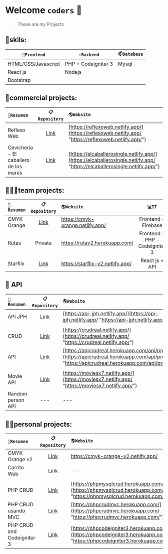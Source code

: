 # Welcome `coders` 👋


> These are my Projects

## 🔭skils:

| `🔭Frontend` | `⚡Backend` | `📫Database` |
| ------ | ------ | ------ | 
| HTML/CSS/Javascript | PHP + Codeigniter 3 | Mysql |
| React js | Nodejs |  |
| Bootstrap |  |  |


## 💼commercial projects:

|`🚀Resumen` | `📋Repository` | `🌎Website` | `🎨Figma` |
| :------ | :------: | :------ | :------: |
| Reflexo Web | [Link](https://github.com/storres20/reflexoWeb "Link") | [https://reflexoweb.netlify.app/](https://reflexoweb.netlify.app/ "https://reflexoweb.netlify.app/") | --- |
| Cevicheria - El caballero de los mares | [Link](https://github.com/storres20/elcaballerosingle "Link") | [https://elcaballerosingle.netlify.app/](https://elcaballerosingle.netlify.app/ "https://elcaballerosingle.netlify.app/") | [Link](https://www.figma.com/file/li6agWiNyBh7ptkjsp9aWR/cebicheria?node-id=0%3A1 "Link") |


## 👨‍👦‍👦team projects:
|`🚀Resumen` | `📋Repository` | `🌎Website` | `💻IT` | `🎨Figma` |
| :------ | :------: | :------ | :------: | :------: |
| CMYK Orange | [Link](https://github.com/storres20/cmyk-orange "Link") | https://cmyk-orange.netlify.app/ | Frontend + Firebase | [Link](https://www.figma.com/file/6PfcEJtVOg1H9ot4owLjNl/ColabOrange-CMYK-fork?node-id=0%3A1 "Link") |
| Rutas | Private | https://rutav2.herokuapp.com/ | Frontend + PHP - Codeigniter 3 | [Link](https://www.figma.com/file/CV0BmYQEau9bLiV9oFfMqj/Rutas?node-id=0%3A1 "Link") |
| Starflix | [Link](https://github.com/storres20/starflix "Link") | https://starflix-v2.netlify.app/ | React js + API | --- |


## 🧩 API

|`🚀Resumen` | `📋Repository` | `🌎Website` | `💻IT` |
| :------ | :------: | :------ | :------: |
| API JPH | [Link](https://github.com/storres20/api-jph "Link") | [https://api-jph.netlify.app/](https://api-jph.netlify.app/ "https://api-jph.netlify.app/") | React js |
|  |  |  |  |
| CRUD | [Link](https://github.com/storres20/crud "Link") | [https://crudreal.netlify.app/](https://crudreal.netlify.app/ "https://crudreal.netlify.app/") | React js |
| API | [Link](https://github.com/storres20/api "Link") | [https://apicrudreal.herokuapp.com/api/products](https://apicrudreal.herokuapp.com/api/products "https://apicrudreal.herokuapp.com/api/products") | Node js |
|  |  |  |  |
| Movie API | [Link](https://github.com/storres20/movies-react "Link") | [https://moviesx7.netlify.app/](https://moviesx7.netlify.app/ "https://moviesx7.netlify.app/") | React js |
| Random person API | --- | --- | HTML/CSS/Javascript |

## 👨‍💻personal projects:

|`🚀Resumen` | `📋Repository` | `🌎Website` | `💻IT` |
| :------ | :------: | :------ | :------: |
| CMYK Orange v2 | [Link](https://github.com/storres20/cmyk-orange-v2 "Link") | https://cmyk-orange-v2.netlify.app/ | Frontend + Firebase |
| Carrito Web | [Link](https://github.com/storres20/carrito-web/tree/main "Link") | --- | Frontend + PHP |
| | | | |
| PHP CRUD | [Link](https://github.com/storres20/PHPMysqlCRUD "Link") | [https://phpmysqlcrud.herokuapp.com/](https://phpmysqlcrud.herokuapp.com/ "https://phpmysqlcrud.herokuapp.com/") | Frontend + PHP |
| PHP CRUD usando MVC | [Link](https://github.com/storres20/PHP_CRUD_MVC "Link") | [https://phpcrudmvc.herokuapp.com/](https://phpcrudmvc.herokuapp.com/ "https://phpcrudmvc.herokuapp.com/") | Frontend + PHP |
| PHP CRUD and Codeigniter 3 | [Link](https://github.com/storres20/php-crud-codeigniter3 "Link") | [https://phpcodeigniter3.herokuapp.com/](https://phpcodeigniter3.herokuapp.com/ "https://phpcodeigniter3.herokuapp.com/") | Frontend + Codeigniter 3 (PHP) |



<!--
**storres20/storres20** is a ✨ _special_ ✨ repository because its `README.md` (this file) appears on your GitHub profile.

Here are some ideas to get you started:

- 🔭 I’m currently working on ...
- 🌱 I’m currently learning ...
- 👯 I’m looking to collaborate on ...
- 🤔 I’m looking for help with ...
- 💬 Ask me about ...
- 📫 How to reach me: ...
- 😄 Pronouns: ...
- ⚡ Fun fact: ...
-->
